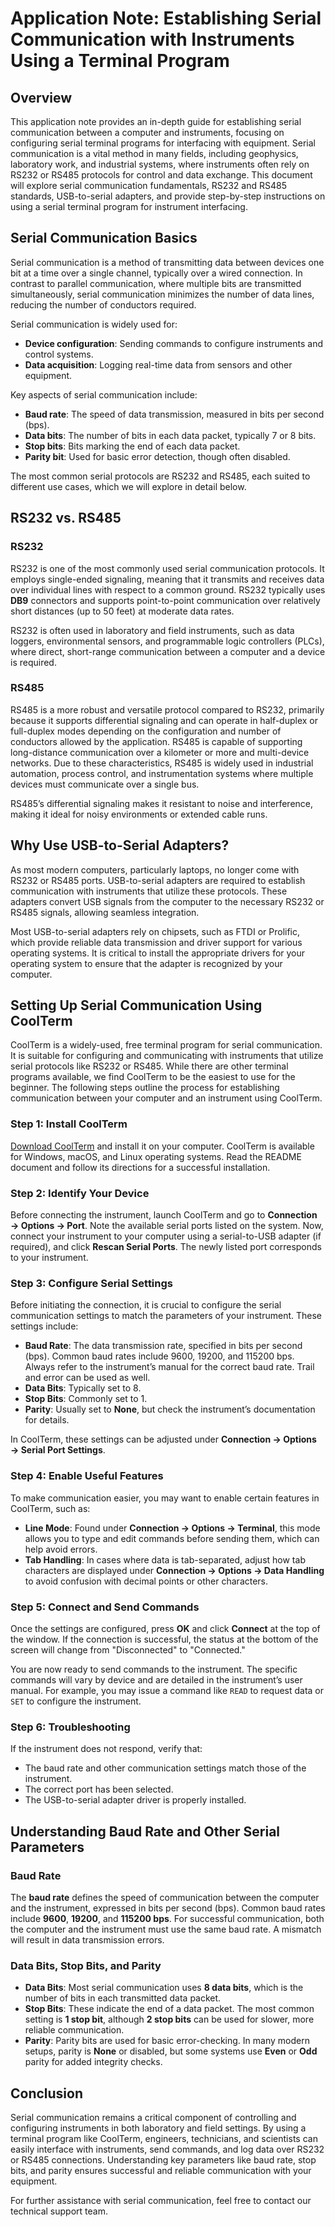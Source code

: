 # Application Note: Establishing Serial Communication with Instruments Using a Terminal Program

## Overview
This application note provides an in-depth guide for establishing serial communication between a computer and instruments, focusing on configuring serial terminal programs for interfacing with equipment. Serial communication is a vital method in many fields, including geophysics, laboratory work, and industrial systems, where instruments often rely on RS232 or RS485 protocols for control and data exchange. This document will explore serial communication fundamentals, RS232 and RS485 standards, USB-to-serial adapters, and provide step-by-step instructions on using a serial terminal program for instrument interfacing.

## Serial Communication Basics

Serial communication is a method of transmitting data between devices one bit at a time over a single channel, typically over a wired connection. In contrast to parallel communication, where multiple bits are transmitted simultaneously, serial communication minimizes the number of data lines, reducing the number of conductors required.

Serial communication is widely used for:

- **Device configuration**: Sending commands to configure instruments and control systems.
- **Data acquisition**: Logging real-time data from sensors and other equipment.

Key aspects of serial communication include:

- **Baud rate**: The speed of data transmission, measured in bits per second (bps).
- **Data bits**: The number of bits in each data packet, typically 7 or 8 bits.
- **Stop bits**: Bits marking the end of each data packet.
- **Parity bit**: Used for basic error detection, though often disabled.

The most common serial protocols are RS232 and RS485, each suited to different use cases, which we will explore in detail below.

## RS232 vs. RS485

### RS232

RS232 is one of the most commonly used serial communication protocols. It employs single-ended signaling, meaning that it transmits and receives data over individual lines with respect to a common ground. RS232 typically uses **DB9** connectors and supports point-to-point communication over relatively short distances (up to 50 feet) at moderate data rates.

RS232 is often used in laboratory and field instruments, such as data loggers, environmental sensors, and programmable logic controllers (PLCs), where direct, short-range communication between a computer and a device is required.

### RS485

RS485 is a more robust and versatile protocol compared to RS232, primarily because it supports differential signaling and can operate in half-duplex or full-duplex modes depending on the configuration and number of conductors allowed by the application. RS485 is capable of supporting long-distance communication over a kilometer or more and multi-device networks. Due to these characteristics, RS485 is widely used in industrial automation, process control, and instrumentation systems where multiple devices must communicate over a single bus.

RS485’s differential signaling makes it resistant to noise and interference, making it ideal for noisy environments or extended cable runs.

## Why Use USB-to-Serial Adapters?

As most modern computers, particularly laptops, no longer come with RS232 or RS485 ports. USB-to-serial adapters are required to establish communication with instruments that utilize these protocols. These adapters convert USB signals from the computer to the necessary RS232 or RS485 signals, allowing seamless integration. 

Most USB-to-serial adapters rely on chipsets, such as FTDI or Prolific, which provide reliable data transmission and driver support for various operating systems. It is critical to install the appropriate drivers for your operating system to ensure that the adapter is recognized by your computer.

## Setting Up Serial Communication Using CoolTerm

CoolTerm is a widely-used, free terminal program for serial communication. It is suitable for configuring and communicating with instruments that utilize serial protocols like RS232 or RS485. While there are other terminal programs available, we find CoolTerm to be the easiest to use for the beginner. The following steps outline the process for establishing communication between your computer and an instrument using CoolTerm.

### Step 1: Install CoolTerm
[Download CoolTerm](https://freeware.the-meiers.org/) and install it on your computer. CoolTerm is available for Windows, macOS, and Linux operating systems. Read the README document and follow its directions for a successful installation.

### Step 2: Identify Your Device
Before connecting the instrument, launch CoolTerm and go to **Connection → Options → Port**. Note the available serial ports listed on the system. Now, connect your instrument to your computer using a serial-to-USB adapter (if required), and click **Rescan Serial Ports**. The newly listed port corresponds to your instrument.

### Step 3: Configure Serial Settings
Before initiating the connection, it is crucial to configure the serial communication settings to match the parameters of your instrument. These settings include:

- **Baud Rate**: The data transmission rate, specified in bits per second (bps). Common baud rates include 9600, 19200, and 115200 bps. Always refer to the instrument’s manual for the correct baud rate. Trail and error can be used as well.
- **Data Bits**: Typically set to 8.
- **Stop Bits**: Commonly set to 1.
- **Parity**: Usually set to **None**, but check the instrument’s documentation for details.

In CoolTerm, these settings can be adjusted under **Connection → Options → Serial Port Settings**.

### Step 4: Enable Useful Features
To make communication easier, you may want to enable certain features in CoolTerm, such as:

- **Line Mode**: Found under **Connection → Options → Terminal**, this mode allows you to type and edit commands before sending them, which can help avoid errors.
- **Tab Handling**: In cases where data is tab-separated, adjust how tab characters are displayed under **Connection → Options → Data Handling** to avoid confusion with decimal points or other characters.

### Step 5: Connect and Send Commands
Once the settings are configured, press **OK** and click **Connect** at the top of the window. If the connection is successful, the status at the bottom of the screen will change from "Disconnected" to "Connected." 

You are now ready to send commands to the instrument. The specific commands will vary by device and are detailed in the instrument’s user manual. For example, you may issue a command like `READ` to request data or `SET` to configure the instrument.

### Step 6: Troubleshooting
If the instrument does not respond, verify that:

- The baud rate and other communication settings match those of the instrument.
- The correct port has been selected.
- The USB-to-serial adapter driver is properly installed.

## Understanding Baud Rate and Other Serial Parameters

### Baud Rate
The **baud rate** defines the speed of communication between the computer and the instrument, expressed in bits per second (bps). Common baud rates include **9600**, **19200**, and **115200 bps**. For successful communication, both the computer and the instrument must use the same baud rate. A mismatch will result in data transmission errors.

### Data Bits, Stop Bits, and Parity

- **Data Bits**: Most serial communication uses **8 data bits**, which is the number of bits in each transmitted data packet.
- **Stop Bits**: These indicate the end of a data packet. The most common setting is **1 stop bit**, although **2 stop bits** can be used for slower, more reliable communication.
- **Parity**: Parity bits are used for basic error-checking. In many modern setups, parity is **None** or disabled, but some systems use **Even** or **Odd** parity for added integrity checks.

## Conclusion
Serial communication remains a critical component of controlling and configuring instruments in both laboratory and field settings. By using a terminal program like CoolTerm, engineers, technicians, and scientists can easily interface with instruments, send commands, and log data over RS232 or RS485 connections. Understanding key parameters like baud rate, stop bits, and parity ensures successful and reliable communication with your equipment.

For further assistance with serial communication, feel free to contact our technical support team.
